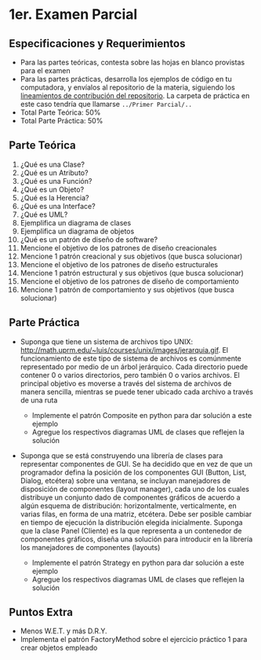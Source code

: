 # 1er. Examen Parcial

## Especificaciones y Requerimientos

- Para las partes teóricas, contesta sobre las hojas en blanco provistas para el examen
- Para las partes prácticas, desarrolla los ejemplos de código en tu computadora, y envíalos al repositorio de la materia, siguiendo los [lineamientos de contribución del repositorio](https://github.com/AnhellO/DAS_Sistemas#contributing). La carpeta de práctica en este caso tendría que llamarse `../Primer Parcial/..`
- Total Parte Teórica: 50%
- Total Parte Práctica: 50%

## Parte Teórica

1. ¿Qué es una Clase?
2. ¿Qué es un Atributo?
3. ¿Qué es una Función?
4. ¿Qué es un Objeto?
5. ¿Qué es la Herencia?
6. ¿Qué es una Interface?
7. ¿Qué es UML?
8. Ejemplifica un diagrama de clases
9. Ejemplifica un diagrama de objetos
10. ¿Qué es un patrón de diseño de software?
11. Mencione el objetivo de los patrones de diseño creacionales
12. Mencione 1 patrón creacional y sus objetivos (que busca solucionar)
13. Mencione el objetivo de los patrones de diseño estructurales
14. Mencione 1 patrón estructural y sus objetivos (que busca solucionar)
15. Mencione el objetivo de los patrones de diseño de comportamiento
16. Mencione 1 patrón de comportamiento y sus objetivos (que busca solucionar)

## Parte Práctica

* Suponga que tiene un sistema de archivos tipo UNIX: http://math.uprm.edu/~luis/courses/unix/images/jerarquia.gif. El funcionamiento de este tipo de sistema de archivos es comúnmente representado por medio de un árbol jerárquico. Cada directorio puede contener 0 o varios directorios, pero también 0 o varios archivos. El principal objetivo es moverse a través del sistema de archivos de manera sencilla, mientras se puede tener ubicado cada archivo a través de una ruta
  * Implemente el patrón Composite en python para dar solución a este ejemplo
  * Agregue los respectivos diagramas UML de clases que reflejen la solución

* Suponga que se está construyendo una librería de clases para representar componentes de GUI. Se ha decidido que en vez de que un programador defina la posición de los componentes GUI (Button, List, Dialog, etcétera) sobre una ventana, se incluyan manejadores de disposición de componentes (layout manager), cada uno de los cuales distribuye un conjunto dado de componentes gráficos de acuerdo a algún esquema de distribución: horizontalmente, verticalmente, en varias filas, en forma de una matriz, etcétera. Debe ser posible cambiar en tiempo de ejecución la distribución elegida inicialmente. Suponga que la clase Panel (Cliente) es la que representa a un contenedor de componentes gráficos, diseña una solución para introducir en la librería los manejadores de componentes (layouts)
  * Implemente el patrón Strategy en python para dar solución a este ejemplo
  * Agregue los respectivos diagramas UML de clases que reflejen la solución

## Puntos Extra

* Menos W.E.T. y más D.R.Y.
* Implementa el patrón FactoryMethod sobre el ejercicio práctico 1 para crear objetos empleado